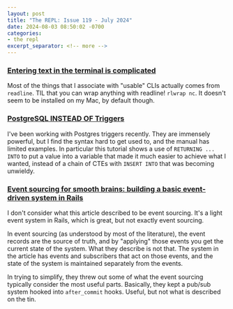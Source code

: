 ```yaml
---
layout: post
title: "The REPL: Issue 119 - July 2024"
date: 2024-08-03 08:50:02 -0700
categories:
- the repl
excerpt_separator: <!-- more -->
---
```


### [Entering text in the terminal is complicated](https://jvns.ca/blog/2024/07/08/readline/)

Most of the things that I associate with "usable" CLIs actually comes from `readline`. TIL that you can wrap anything with readline! `rlwrap nc`. It doesn't seem to be installed on my Mac, by default though.

### [PostgreSQL INSTEAD OF Triggers](https://www.postgresqltutorial.com/postgresql-triggers/postgresql-instead-of-triggers/)

I've been working with Postgres triggers recently. They are immensely powerful, but I find the syntax hard to get used to, and the manual has limited examples. In particular this tutorial shows a use of `RETURNING ... INTO` to put a value into a variable that made it much easier to achieve what I wanted, instead of a chain of CTEs with `INSERT INTO` that was becoming unwieldy.


### [Event sourcing for smooth brains: building a basic event-driven system in Rails](https://boringrails.com/articles/event-sourcing-for-smooth-brains/)

I don't consider what this article described to be event sourcing. It's a light event system in Rails, which is great, but not exactly event sourcing.

In event sourcing (as understood by most of the literature), the event records are the source of truth, and by "applying" those events you get the current state of the system. What they describe is not that. The system in the article has events and subscribers that act on those events, and the state of the system is maintained separately from the events.

In trying to simplify, they threw out some of what the event sourcing typically consider the most useful parts. Basically, they kept a pub/sub system hooked into `after_commit` hooks. Useful, but not what is described on the tin.
